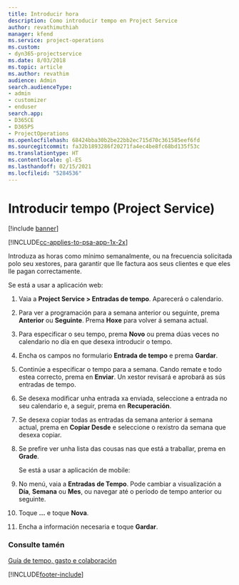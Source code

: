 ```yaml
---
title: Introducir hora
description: Como introducir tempo en Project Service
author: revathimuthiah
manager: kfend
ms.service: project-operations
ms.custom:
- dyn365-projectservice
ms.date: 8/03/2018
ms.topic: article
ms.author: revathim
audience: Admin
search.audienceType:
- admin
- customizer
- enduser
search.app:
- D365CE
- D365PS
- ProjectOperations
ms.openlocfilehash: 68424bba30b2be22bb2ec715d70c361585eef6fd
ms.sourcegitcommit: fa32b1893286f20271fa4ec4be8fc68bd135f53c
ms.translationtype: HT
ms.contentlocale: gl-ES
ms.lasthandoff: 02/15/2021
ms.locfileid: "5284536"
---
```

# <a name="enter-time-project-service"></a>Introducir tempo (Project Service)

[!include [banner](../includes/psa-now-project-operations.md)]

[!INCLUDE[cc-applies-to-psa-app-1x-2x](../includes/cc-applies-to-psa-app-1x-2x.md)]

Introduza as horas como mínimo semanalmente, ou na frecuencia solicitada polo seu xestores, para garantir que lle factura aos seus clientes e que eles lle pagan correctamente.  
  
 Se está a usar a aplicación web:  
  
1. Vaia a **Project Service > Entradas de tempo**. Aparecerá o calendario.  
  
2. Para ver a programación para a semana anterior ou seguinte, prema **Anterior** ou **Seguinte**. Prema **Hoxe** para volver á semana actual.  
  
3. Para especificar o seu tempo, prema **Novo** ou prema dúas veces no calendario no día en que desexa introducir o tempo.  
  
4. Encha os campos no formulario **Entrada de tempo** e prema **Gardar**.  
  
5. Continúe a especificar o tempo para a semana. Cando remate e todo estea correcto, prema en **Enviar**. Un xestor revisará e aprobará as sús entradas de tempo.  
  
6. Se desexa modificar unha entrada xa enviada, seleccione a entrada no seu calendario e, a seguir, prema en **Recuperación**.  
  
7. Se desexa copiar todas as entradas da semana anterior á semana actual, prema en **Copiar Desde** e seleccione o rexistro da semana que desexa copiar.  
  
8. Se prefire ver unha lista das cousas nas que está a traballar, prema en **Grade**.  
  
   Se está a usar a aplicación de mobile:  
  
9. No menú, vaia a **Entradas de Tempo**.     Pode cambiar a visualización a **Día**, **Semana** ou **Mes**, ou navegar até o período de tempo anterior ou seguinte.  
  
10. Toque **…** e toque **Nova**.  
  
11. Encha a información necesaria e toque **Gardar**.  
  
### <a name="see-also"></a>Consulte tamén  
 [Guía de tempo, gasto e colaboración](../psa/time-expense-collaboration-guide.md)


[!INCLUDE[footer-include](../includes/footer-banner.md)]